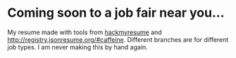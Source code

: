 # Coming soon to a job fair near you...

My resume made with tools from [hackmyresume](https://github.com/hacksalot/HackMyResume) and http://registry.jsonresume.org/#caffeine. 
Different branches are for different job types. 
I am never making this by hand again. 